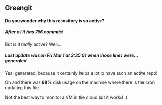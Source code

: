 ## Greengit

#### Do you wonder why this repository is so active?

##### After all it has 756 commits!

But is it *really* active? Well...

##### Last update was on Fri Mar 1 at 3:25:01 when those lines were... generated

Yes, generated, because it certainly helps a lot to have such an active repo!

Oh and there was **68%** disk usage on the machine
where there is the cron updating this file.

Not the best way to monitor a VM in the cloud but it works! :)
